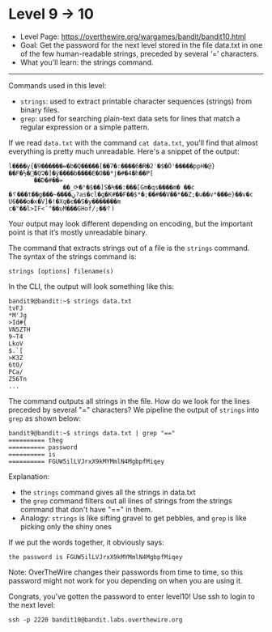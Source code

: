 # Level 9 -> 10

- Level Page: https://overthewire.org/wargames/bandit/bandit10.html
- Goal: Get the password for the next level stored in the file data.txt in one of the few human-readable strings, preceded by several ‘=’ characters.
- What you'll learn: the strings command.
---

Commands used in this level:
- `strings`: used to extract printable character sequences (strings) from binary files.
- `grep`: used for searching plain-text data sets for lines that match a regular expression or a simple pattern.

If we read `data.txt` with the command `cat data.txt`, you'll find that almost everything is pretty much unreadable. Here's a snippet of the output:
```
l����y{�9������=�b�Q�����[��7�:����6�R�2ˈ�$�Ȫ'�����ppH�@}��F�½��QՉ�]�ý����b����E�O��*j�#�4�h��P[
       ��D�#��=
               ��_⟳�ʰ�$��]S�Ϟ��:���[Gm�qs����m�	��c
�␦���t��g���~����ڼ?as�cl�g�K#��F��$*�;��#��V��*��Z;�u��v*���e}��v�c
U6���o�x�V]�!�Xq�є��S�y�������m
c�"��l>IF<¨"��ʋM���GHof/;��␦)
```

Your output may look different depending on encoding, but the important point is that it’s mostly unreadable binary.

The command that extracts strings out of a file is the `strings` command. The syntax of the strings command is:
```
strings [options] filename(s)
```

In the CLI, the output will look something like this:

```
bandit9@bandit:~$ strings data.txt
tvFJ
*M'Jg
>Id#{
VN5ZTH
9~T4
LkoV
$.`[
>K3Z
6tO/
PCa/
Z56Tn
...
```

The command outputs all strings in the file. How do we look for the lines preceded by several "=" characters? We pipeline the output of `strings` into `grep` as shown below:

```
bandit9@bandit:~$ strings data.txt | grep "=="
========== theg
========== password
========== is
========== FGUW5ilLVJrxX9kMYMmlN4MgbpfMiqey
```

Explanation:
- the `strings` command gives all the strings in data.txt
- the `grep` command filters out all lines of strings from the strings command that don't have "==" in them.
- Analogy: `strings` is like sifting gravel to get pebbles, and `grep` is like picking only the shiny ones

If we put the words together, it obviously says:

```
the password is FGUW5ilLVJrxX9kMYMmlN4MgbpfMiqey
```
Note: OverTheWire changes their passwords from time to time, so this password might not work for you depending on when you are using it.

Congrats, you've gotten the password to enter level10! Use ssh to login to the next level:

```
ssh -p 2220 bandit10@bandit.labs.overthewire.org
```

